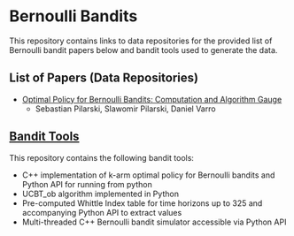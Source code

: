 # **Bernoulli Bandits**
This repository contains links to data repositories for the provided list of Bernoulli bandit papers below and bandit tools used to generate the data.

## **List of Papers (Data Repositories)**
- [Optimal Policy for Bernoulli Bandits: Computation and Algorithm Gauge](https://github.com/sebastianpilarski/optimal_bernoulli_bandit)
  - Sebastian Pilarski, Slawomir Pilarski, Daniel Varro

## **[Bandit Tools](https://github.com/SebastianPilarski/bandit_tools/)**
This repository contains the following bandit tools:
- C++ implementation of k-arm optimal policy for Bernoulli bandits and Python API for running from python
- UCBT_ob algorithm implemented in Python
- Pre-computed Whittle Index table for time horizons up to 325 and accompanying Python API to extract values
- Multi-threaded C++ Bernoulli bandit simulator accessible via Python API 

